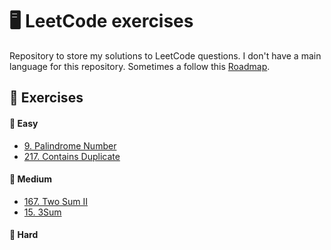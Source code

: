 # 🖥️ LeetCode exercises
Repository to store my solutions to LeetCode questions. I don't have a main language for this repository. Sometimes a follow this [Roadmap](https://neetcode.io/roadmap).

## 📑 Exercises

#### 📗 Easy
- [9. Palindrome Number](https://github.com/gabrielvsc/leetcode/blob/master/easy/9-PalindromeNumber.py)
- [217. Contains Duplicate](https://github.com/gabrielvsc/leetcode/blob/master/easy/217-ContainsDuplicate.py)

#### 📙 Medium
- [167. Two Sum II](https://github.com/gabrielvsc/leetcode/blob/master/medium/167-TwoSum-II.py)
- [15. 3Sum](https://github.com/gabrielvsc/leetcode/blob/master/medium/15-3Sum.py)

#### 📕 Hard